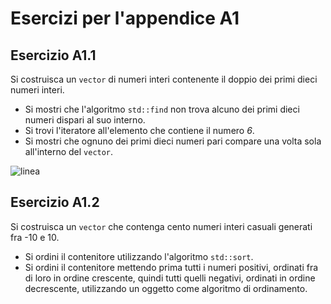 # Esercizi per l'appendice A1

## Esercizio A1.1

Si costruisca un ```vector``` di numeri interi contenente il doppio dei primi dieci numeri interi.
  * Si mostri che l'algoritmo ```std::find``` non trova alcuno dei primi dieci numeri dispari al suo interno.
  * Si trovi l'iteratore all'elemento che contiene il numero *6*.
  * Si mostri che ognuno dei primi dieci numeri pari compare una volta sola all'interno del ```vector```.

![linea](../immagini/linea.png)

## Esercizio A1.2

Si costruisca un ```vector``` che contenga cento numeri interi casuali generati fra -10 e 10.
  * Si ordini il contenitore utilizzando l'algoritmo ```std::sort```.
  * Si ordini il contenitore mettendo prima tutti i numeri positivi, ordinati fra di loro in ordine crescente, 
    quindi tutti quelli negativi, ordinati in ordine decrescente,
    utilizzando un oggetto come algoritmo di ordinamento.
